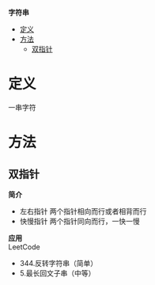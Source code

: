 **字符串**
- [定义](#定义)
- [方法](#方法)
  - [双指针](#双指针)
 
# 定义 #
一串字符

# 方法 #
## 双指针 ##
**简介**  
- 左右指针 两个指针相向而行或者相背而行
- 快慢指针 两个指针同向而行，一快一慢

**应用**  
LeetCode
- 344.反转字符串（简单）
- 5.最长回文子串（中等）